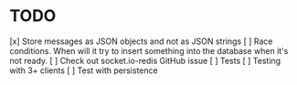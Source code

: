 # TODO

[x] Store messages as JSON objects and not as JSON strings
[ ] Race conditions. When will it try to insert something into the database when it's not ready.
[ ] Check out socket.io-redis GitHub issue
[ ] Tests
  [ ] Testing with 3+ clients
  [ ] Test with persistence 
